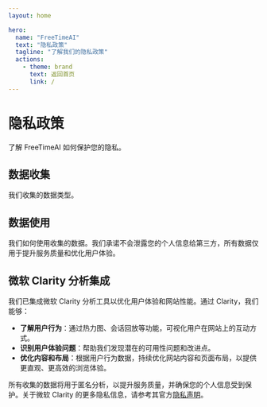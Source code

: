 ```yaml
---
layout: home

hero:
  name: "FreeTimeAI"
  text: "隐私政策"
  tagline: "了解我们的隐私政策"
  actions:
    - theme: brand
      text: 返回首页
      link: /
---
```


# 隐私政策

了解 FreeTimeAI 如何保护您的隐私。

## 数据收集

我们收集的数据类型。

## 数据使用

我们如何使用收集的数据。我们承诺不会泄露您的个人信息给第三方，所有数据仅用于提升服务质量和优化用户体验。

## 微软 Clarity 分析集成

我们已集成微软 Clarity 分析工具以优化用户体验和网站性能。通过 Clarity，我们能够：

- **了解用户行为**：通过热力图、会话回放等功能，可视化用户在网站上的互动方式。
- **识别用户体验问题**：帮助我们发现潜在的可用性问题和改进点。
- **优化内容和布局**：根据用户行为数据，持续优化网站内容和页面布局，以提供更直观、更高效的浏览体验。

所有收集的数据将用于匿名分析，以提升服务质量，并确保您的个人信息受到保护。关于微软 Clarity 的更多隐私信息，请参考其官方[隐私声明](https://clarity.microsoft.com/terms)。 